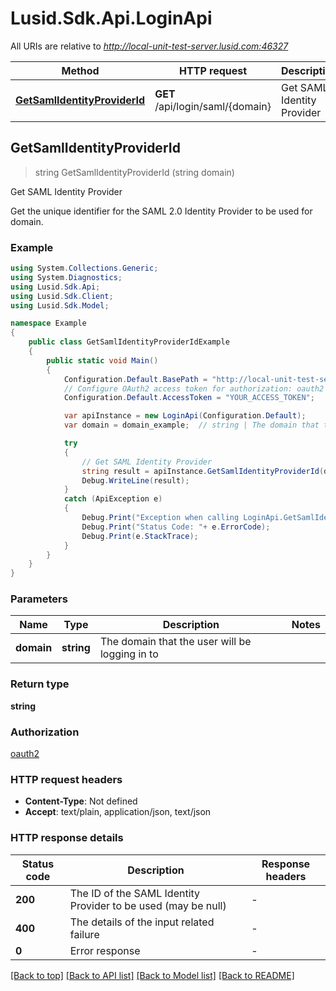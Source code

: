 # Lusid.Sdk.Api.LoginApi

All URIs are relative to *http://local-unit-test-server.lusid.com:46327*

Method | HTTP request | Description
------------- | ------------- | -------------
[**GetSamlIdentityProviderId**](LoginApi.md#getsamlidentityproviderid) | **GET** /api/login/saml/{domain} | Get SAML Identity Provider



## GetSamlIdentityProviderId

> string GetSamlIdentityProviderId (string domain)

Get SAML Identity Provider

Get the unique identifier for the SAML 2.0 Identity Provider to be used for domain.

### Example

```csharp
using System.Collections.Generic;
using System.Diagnostics;
using Lusid.Sdk.Api;
using Lusid.Sdk.Client;
using Lusid.Sdk.Model;

namespace Example
{
    public class GetSamlIdentityProviderIdExample
    {
        public static void Main()
        {
            Configuration.Default.BasePath = "http://local-unit-test-server.lusid.com:46327";
            // Configure OAuth2 access token for authorization: oauth2
            Configuration.Default.AccessToken = "YOUR_ACCESS_TOKEN";

            var apiInstance = new LoginApi(Configuration.Default);
            var domain = domain_example;  // string | The domain that the user will be logging in to

            try
            {
                // Get SAML Identity Provider
                string result = apiInstance.GetSamlIdentityProviderId(domain);
                Debug.WriteLine(result);
            }
            catch (ApiException e)
            {
                Debug.Print("Exception when calling LoginApi.GetSamlIdentityProviderId: " + e.Message );
                Debug.Print("Status Code: "+ e.ErrorCode);
                Debug.Print(e.StackTrace);
            }
        }
    }
}
```

### Parameters


Name | Type | Description  | Notes
------------- | ------------- | ------------- | -------------
 **domain** | **string**| The domain that the user will be logging in to | 

### Return type

**string**

### Authorization

[oauth2](../README.md#oauth2)

### HTTP request headers

- **Content-Type**: Not defined
- **Accept**: text/plain, application/json, text/json

### HTTP response details
| Status code | Description | Response headers |
|-------------|-------------|------------------|
| **200** | The ID of the SAML Identity Provider to be used (may be null) |  -  |
| **400** | The details of the input related failure |  -  |
| **0** | Error response |  -  |

[[Back to top]](#)
[[Back to API list]](../README.md#documentation-for-api-endpoints)
[[Back to Model list]](../README.md#documentation-for-models)
[[Back to README]](../README.md)

